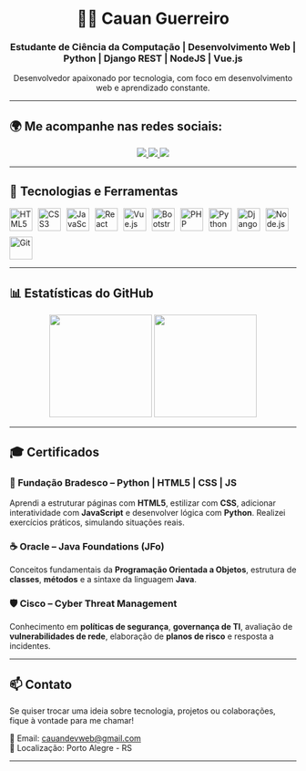 <h1 align="center">👨‍💻 Cauan Guerreiro</h1>
<h3 align="center">Estudante de Ciência da Computação | Desenvolvimento Web | Python | Django REST | NodeJS | Vue.js</h3>

<p align="center">
  Desenvolvedor apaixonado por tecnologia, com foco em desenvolvimento web e aprendizado constante.
</p>

---

## 🌍 Me acompanhe nas redes sociais:

<p align="center">
  <a href="https://www.linkedin.com/in/cauanguerreiro/" target="_blank">
    <img src="https://img.shields.io/badge/LinkedIn-0077B5?style=for-the-badge&logo=linkedin&logoColor=white"/>
  </a>
  <a href="https://instagram.com/cauanguerreiro" target="_blank">
    <img src="https://img.shields.io/badge/Instagram-E4405F?style=for-the-badge&logo=instagram&logoColor=white"/>
  </a>
  <a href="https://www.twitch.tv/cauanmguerreiro" target="_blank">
    <img src="https://img.shields.io/badge/Twitch-9146FF?style=for-the-badge&logo=twitch&logoColor=white"/>
  </a>
</p>

---

## 🚀 Tecnologias e Ferramentas

<div style="display: flex; flex-wrap: wrap; gap: 10px;">
  <img src="https://cdn.jsdelivr.net/gh/devicons/devicon/icons/html5/html5-original.svg" title="HTML5" width="40"/>
  <img src="https://cdn.jsdelivr.net/gh/devicons/devicon/icons/css3/css3-original.svg" title="CSS3" width="40"/>
  <img src="https://cdn.jsdelivr.net/gh/devicons/devicon/icons/javascript/javascript-original.svg" title="JavaScript" width="40"/>
  <img src="https://cdn.jsdelivr.net/gh/devicons/devicon/icons/react/react-original.svg" title="React" width="40"/>
  <img src="https://cdn.jsdelivr.net/gh/devicons/devicon/icons/vuejs/vuejs-original.svg" title="Vue.js" width="40"/>
  <img src="https://cdn.jsdelivr.net/gh/devicons/devicon/icons/bootstrap/bootstrap-original.svg" title="Bootstrap" width="40"/>
  <img src="https://cdn.jsdelivr.net/gh/devicons/devicon/icons/php/php-original.svg" title="PHP" width="40"/>
  <img src="https://cdn.jsdelivr.net/gh/devicons/devicon/icons/python/python-original.svg" title="Python" width="40"/>
  <img src="https://cdn.jsdelivr.net/gh/devicons/devicon/icons/django/django-plain.svg" title="Django REST" width="40"/>
  <img src="https://cdn.jsdelivr.net/gh/devicons/devicon/icons/nodejs/nodejs-original.svg" title="Node.js" width="40"/>
  <img src="https://cdn.jsdelivr.net/gh/devicons/devicon/icons/git/git-original.svg" title="Git" width="40"/>
</div>

---

## 📊 Estatísticas do GitHub

<p align="center">
  <img height="180em" src="https://github-readme-stats.vercel.app/api?username=cauanmguerreiro&show_icons=true&theme=radical&hide_border=true" />
  <img height="180em" src="https://github-readme-stats.vercel.app/api/top-langs/?username=cauanmguerreiro&layout=compact&theme=radical&hide_border=true"/>
</p>

---

## 🎓 Certificados

### 🏅 Fundação Bradesco – Python | HTML5 | CSS | JS

Aprendi a estruturar páginas com **HTML5**, estilizar com **CSS**, adicionar interatividade com **JavaScript** e desenvolver lógica com **Python**. Realizei exercícios práticos, simulando situações reais.

### ☕ Oracle – Java Foundations (JFo)

Conceitos fundamentais da **Programação Orientada a Objetos**, estrutura de **classes**, **métodos** e a sintaxe da linguagem **Java**.

### 🛡️ Cisco – Cyber Threat Management

Conhecimento em **políticas de segurança**, **governança de TI**, avaliação de **vulnerabilidades de rede**, elaboração de **planos de risco** e resposta a incidentes.

---

## 📫 Contato

Se quiser trocar uma ideia sobre tecnologia, projetos ou colaborações, fique à vontade para me chamar!

📧 Email: cauandevweb@gmail.com  
📍 Localização: Porto Alegre - RS

---

